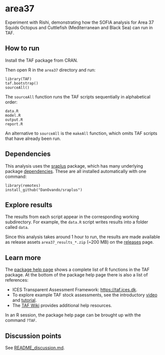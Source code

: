 # area37

Experiment with Rishi, demonstrating how the SOFIA analysis for Area 37 Squids Octopus and Cuttlefish
(Mediterranean and Black Sea) can run in TAF.

## How to run

Install the TAF package from CRAN.

Then open R in the `area37` directory and run:

```
library(TAF)
taf.bootstrap()
sourceAll()
```

The `sourceAll` function runs the TAF scripts sequentially in alphabetical
order:

```
data.R
model.R
output.R
report.R
```

An alternative to `sourceAll` is the `makeAll` function, which omits TAF scripts
that have already been run.

## Dependencies

This analysis uses the [sraplus](https://github.com/DanOvando/sraplus) package,
which has many underlying package [dependencies](README_dependencies.md). These are all
installed automatically with one command:

```
library(remotes)
install_github("DanOvando/sraplus")
```

## Explore results

The results from each script appear in the corresponding working subdirectory.
For example, the `data.R` script writes results into a folder called `data`.

Since this analysis takes around 1 hour to run, the results are made available
as release assets `area37_results_*.zip` (~200 MB) on the
[releases](https://github.com/arni-magnusson/area37/releases) page.

## Learn more

The [package help page](https://rdrr.io/cran/TAF/man/TAF-package.html) shows a
complete list of R functions in the TAF package. At the bottom of the package
help page there is also a list of references:

- ICES Transparent Assessment Framework: https://taf.ices.dk.
- To explore example TAF stock assessments, see the introductory
  [video](https://www.youtube.com/watch?v=FweJbr9hfdY) and
  [tutorial](https://github.com/ices-taf/doc/tree/master/tutorial-1/README.md).
- The [TAF Wiki](https://github.com/ices-taf/doc/wiki) provides additional help
  resources.

In an R session, the package help page can be brought up with the command
`?TAF`.

## Discussion points

See [README_discussion.md](README_discussion.md).
